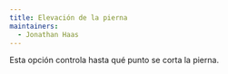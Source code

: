 ```yaml
---
title: Elevación de la pierna
maintainers:
  - Jonathan Haas
---
```


Esta opción controla hasta qué punto se corta la pierna.
